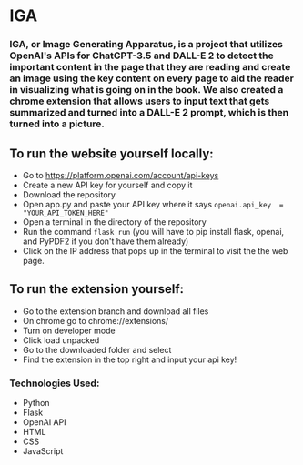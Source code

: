 # IGA

### IGA, or Image Generating Apparatus, is a project that utilizes OpenAI's APIs for ChatGPT-3.5 and DALL-E 2 to detect the important content in the page that they are reading and create an image using the key content on every page to aid the reader in visualizing what is going on in the book. We also created a chrome extension that allows users to input text that gets summarized and turned into a DALL-E 2 prompt, which is then turned into a picture.

## To run the website yourself locally:

* Go to https://platform.openai.com/account/api-keys
* Create a new API key for yourself and copy it
* Download the repository
* Open app.py and paste your API key where it says `openai.api_key  =  "YOUR_API_TOKEN_HERE"`
* Open a terminal in the directory of the repository
* Run the command `flask run` (you will have to pip install flask, openai, and PyPDF2 if you don't have them already)
* Click on the IP address that pops up in the terminal to visit the the web page.

## To run the extension yourself:

* Go to the extension branch and download all files
* On chrome go to chrome://extensions/
* Turn on developer mode
* Click load unpacked
* Go to the downloaded folder and select
* Find the extension in the top right and input your api key!

### Technologies Used:
* Python
* Flask
* OpenAI API
* HTML
* CSS
* JavaScript


